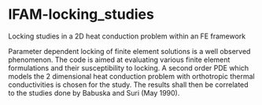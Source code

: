 # IFAM-locking_studies
Locking studies in a 2D heat conduction problem within an FE framework

Parameter dependent locking of finite element solutions is a well observed phenomenon. The code is aimed at evaluating various finite element formulations and their susceptibility to locking. A second order PDE which models the 2 dimensional heat conduction problem with orthotropic thermal conductivities is chosen for the study. The results shall then be correlated to the studies done by Babuska and Suri (May 1990).
